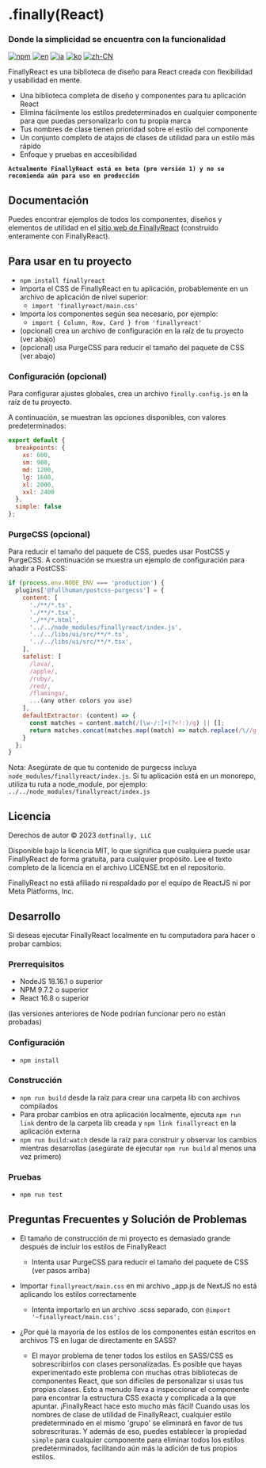 # .finally(React)

### Donde la simplicidad se encuentra con la funcionalidad

[![npm](https://img.shields.io/npm/v/finallyreact.svg?color=005711)](https://www.npmjs.com/package/finallyreact)
[![en](https://img.shields.io/badge/lang-English-green?color=1a5296)](https://github.com/dotfinally/finallyreact/blob/main/README.md)
[![ja](https://img.shields.io/badge/lang-Japanese-green?color=1a5296)](https://github.com/dotfinally/finallyreact/blob/main/translated-md/README.ja.md)
[![ko](https://img.shields.io/badge/lang-Korean-green?color=1a5296)](https://github.com/dotfinally/finallyreact/blob/main/translated-md/README.ko.md)
[![zh-CN](https://img.shields.io/badge/lang-Simplified--Chinese-green?color=1a5296)](https://github.com/dotfinally/finallyreact/blob/main/translated-md/README.zh-CN.md)

FinallyReact es una biblioteca de diseño para React creada con flexibilidad y usabilidad en mente.

- Una biblioteca completa de diseño y componentes para tu aplicación React
- Elimina fácilmente los estilos predeterminados en cualquier componente para que puedas personalizarlo con tu propia marca
- Tus nombres de clase tienen prioridad sobre el estilo del componente
- Un conjunto completo de atajos de clases de utilidad para un estilo más rápido
- Enfoque y pruebas en accesibilidad

**`Actualmente FinallyReact está en beta (pre versión 1) y no se recomienda aún para uso en producción`**

## Documentación

Puedes encontrar ejemplos de todos los componentes, diseños y elementos de utilidad en el [sitio web de FinallyReact](https://finallyreact.com) (construido enteramente con FinallyReact).

## Para usar en tu proyecto

- `npm install finallyreact`
- Importa el CSS de FinallyReact en tu aplicación, probablemente en un archivo de aplicación de nivel superior:
  - `import 'finallyreact/main.css'`
- Importa los componentes según sea necesario, por ejemplo:
  - `import { Column, Row, Card } from 'finallyreact'`
- (opcional) crea un archivo de configuración en la raíz de tu proyecto (ver abajo)
- (opcional) usa PurgeCSS para reducir el tamaño del paquete de CSS (ver abajo)

### Configuración (opcional)

Para configurar ajustes globales, crea un archivo `finally.config.js` en la raíz de tu proyecto.

A continuación, se muestran las opciones disponibles, con valores predeterminados:

```js
export default {
  breakpoints: {
    xs: 600,
    sm: 900,
    md: 1200,
    lg: 1600,
    xl: 2000,
    xxl: 2400
  },
  simple: false
};
```

### PurgeCSS (opcional)

Para reducir el tamaño del paquete de CSS, puedes usar PostCSS y PurgeCSS. A continuación se muestra un ejemplo de configuración para añadir a PostCSS:

```js
if (process.env.NODE_ENV === 'production') {
  plugins['@fullhuman/postcss-purgecss'] = {
    content: [
      './**/*.ts',
      './**/*.tsx',
      './**/*.html',
      '../../node_modules/finallyreact/index.js',
      '../../libs/ui/src/**/*.ts',
      '../../libs/ui/src/**/*.tsx',
    ],
    safelist: [
      /lava/,
      /apple/,
      /ruby/,
      /red/,
      /flamingo/,
      ...(any other colors you use)
    ],
    defaultExtractor: (content) => {
      const matches = content.match(/[\w-/:]+(?<!:)/g) || [];
      return matches.concat(matches.map((match) => match.replace(/\//g, '\\/')));
    }
  };
}
```

Nota: Asegúrate de que tu contenido de purgecss incluya `node_modules/finallyreact/index.js`. Si tu aplicación está en un monorepo, utiliza tu ruta a node_module, por ejemplo: `../../node_modules/finallyreact/index.js`

## Licencia

Derechos de autor © 2023 `dotfinally, LLC`

Disponible bajo la licencia MIT, lo que significa que cualquiera puede usar FinallyReact de forma gratuita, para cualquier propósito. Lee el texto completo de la licencia en el archivo LICENSE.txt en el repositorio.

FinallyReact no está afiliado ni respaldado por el equipo de ReactJS ni por Meta Platforms, Inc.

## Desarrollo

Si deseas ejecutar FinallyReact localmente en tu computadora para hacer o probar cambios:

### Prerrequisitos

- NodeJS 18.16.1 o superior
- NPM 9.7.2 o superior
- React 16.8 o superior

(las versiones anteriores de Node podrían funcionar pero no están probadas)

### Configuración

- `npm install`

### Construcción

- `npm run build` desde la raíz para crear una carpeta lib con archivos compilados
- Para probar cambios en otra aplicación localmente, ejecuta `npm run link` dentro de la carpeta lib creada y `npm link finallyreact` en la aplicación externa
- `npm run build:watch` desde la raíz para construir y observar los cambios mientras desarrollas (asegúrate de ejecutar `npm run build` al menos una vez primero)

### Pruebas

- `npm run test`

## Preguntas Frecuentes y Solución de Problemas

- El tamaño de construcción de mi proyecto es demasiado grande después de incluir los estilos de FinallyReact

  - Intenta usar PurgeCSS para reducir el tamaño del paquete de CSS (ver pasos arriba)

- Importar `finallyreact/main.css` en mi archivo \_app.js de NextJS no está aplicando los estilos correctamente

  - Intenta importarlo en un archivo .scss separado, con `@import '~finallyreact/main.css';`

- ¿Por qué la mayoría de los estilos de los componentes están escritos en archivos TS en lugar de directamente en SASS?
  - El mayor problema de tener todos los estilos en SASS/CSS es sobrescribirlos con clases personalizadas. Es posible que hayas experimentado este problema con muchas otras bibliotecas de componentes React, que son difíciles de personalizar si usas tus propias clases. Esto a menudo lleva a inspeccionar el componente para encontrar la estructura CSS exacta y complicada a la que apuntar. ¡FinallyReact hace esto mucho más fácil! Cuando usas los nombres de clase de utilidad de FinallyReact, cualquier estilo predeterminado en el mismo 'grupo' se eliminará en favor de tus sobrescrituras. Y además de eso, puedes establecer la propiedad `simple` para cualquier componente para eliminar todos los estilos predeterminados, facilitando aún más la adición de tus propios estilos.
